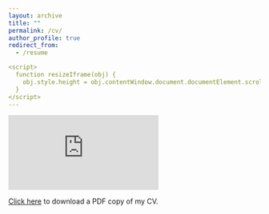 ```yaml
---
layout: archive
title: ""
permalink: /cv/
author_profile: true
redirect_from:
  - /resume

<script>
  function resizeIframe(obj) {
    obj.style.height = obj.contentWindow.document.documentElement.scrollHeight + 'px';
  }
</script>
---
```

<!-- 
{% include base_path %}

> **_Note:_** *A downloadable PDF version of my CV is available at the end of this webpage.*

Professional Experience
======
* **Fall 2019 - Current: Ph.D. Candidate**
  * University of Arizona, School of Plant Sciences
  * Duties: Phenomic data processing for insights into stress-resilient traits
  * Supervisor: [Dr. Duke Pauli](https://thepaulilab.com/)

* **Summer 2018: Summer Research Intern**
  * Boyce Thompson Institute
  * Duties: Design and completion of research project focused on cold stress in *Solanum lycopersicoides*
  * Supervisor: [Dr. Jim Giovannoni](https://btiscience.org/jim-giovannoni/)

* **Fall 2018 - Spring 2019: Greenhouse Assistant** 
  * Pacific Lutheran University, Department of Biology
  * Duties: Maintaining live plant collection and propagation of native plants. 
  * Supervisor: [Dr. Romey Haberle](https://www.plu.edu/biology/staff/romey-haberle/)

Education
======
* B.S. in Biology, Pacific Lutheran University, 2019
* Ph.D in Plant Science, University of Arizona, 2024 (expected)

Scientific & Technical Skills
======
* Field Phenomics
  * Abiotic & Biotic Stress
  * Individual Plant Phenotyping
* Quantitative Genetics
  * Linear mixed models
* Scientific Programming 
  * Python
  * Distributed Computing
  * Container technology
    * Docker & Singularity
  * Geospatial Analytics
  * Image Processing
  * Data Analytics
  * Data Management
* Applied Machine Learning
  * Supervised and Unsupervised
  * Data Annotation
  * Data Augmentation
  
Professional Affiliations & Memberships
======
* Member, [North American Plant Phenotyping Network (NAPPN)](https://www.plantphenotyping.org/)
* Member, [National Association of Plant Breeders (NAPB)](https://www.plantbreeding.org/)

Honors & Awards
======
* 2022
  * [NAPB Borlaug Scholars Fellowship](https://www.plantbreeding.org/borlaug-scholars)
* 2021
  * [Impact Leader Fellowship](https://cals.arizona.edu/news/self-nominations-open-spring-impact-leader-professional-development-training) 
  * [Digital Scholarship & Data Science Fellowship (DS<sup>2</sup>F)](https://new.library.arizona.edu/ds2f)

Service & Leadership
======
* Interviewing applicants for undergraduate research positions
* Onboarding and mentoring of incoming lab members from diverse fields of study
  * Life/Natural Sciences
    * [Travis Simmons](https://linkedin.com/in/travis-simmons-2230ab162)
    * [Victoria Ramsay](https://linkedin.com/in/victoria-ramsay-2891891aa)
    * Hanna April Lawson
  * Economics
    * [Brenda Esmeralda Jimenez](https://linkedin.com/in/brenda-e-jimenez)
  * Computer Sciences & Mathematics
    * [Hassan Alnamer](https://linkedin.com/in/hassan-alnamer)
    * Jordan Pettiford
    * [Nimet Beyza Bozdag](https://www.linkedin.com/in/nimet-beyza-bozdag/)
    * Seungho (James) Lee
    * Sarthak Bawal
* Alumni Mentor in Pacific Lutheran University Division of Natural Sciences [Alumni Mentoring Program](https://lutelink.plu.edu/hub/plu/programs/natsci-mentoring-program/about)

Publications
======
  <ul>{% for post in site.publications %}
    {% include archive-single-cv.html %}
  {% endfor %}</ul>
  
Talks
======
  <ul>{% for post in site.talks %}
    {% include archive-single-talk-cv.html %}
  {% endfor %}</ul>
  
Teaching
======
  <ul>{% for post in site.teaching %}
    {% include archive-single-cv.html %}
  {% endfor %}</ul> -->

<!-- <iframe src="https://drive.google.com/file/d/1ps0rUub1ZZMRxDG0Mku8KcoxQL-zeQYJ/preview" allow="autoplay"></iframe> -->
<!-- <iframe src="https://drive.google.com/file/d/1ofwPmuYGpRtEtt97_FGfdgwp0J7QaeES/preview" width="640" height="480" allow="autoplay"></iframe> -->

<iframe src="https://drive.google.com/file/d/1ofwPmuYGpRtEtt97_FGfdgwp0J7QaeES/preview" frameborder="0" scrolling="no" allow="autoplay" onload="resizeIframe(this)" /></iframe>

[Click here](https://drive.google.com/u/0/uc?id=1ofwPmuYGpRtEtt97_FGfdgwp0J7QaeES&export=download) to download a PDF copy of my CV. 